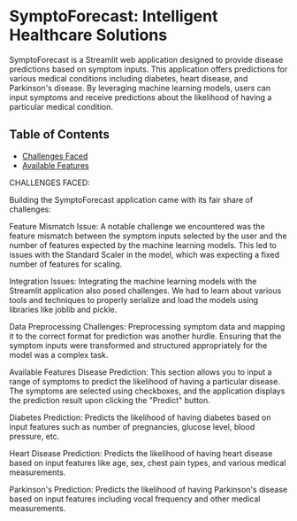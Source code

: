# SymptoForecast: Intelligent Healthcare Solutions

SymptoForecast is a Streamlit web application designed to provide disease predictions based on symptom inputs. This application offers predictions for various medical conditions including diabetes, heart disease, and Parkinson's disease. By leveraging machine learning models, users can input symptoms and receive predictions about the likelihood of having a particular medical condition.

## Table of Contents

- [Challenges Faced](#challenges-faced)
- [Available Features](#available-features)


CHALLENGES FACED:

Building the SymptoForecast application came with its fair share of challenges:

Feature Mismatch Issue: A notable challenge we encountered was the feature mismatch between the symptom inputs selected by the user and the number of features expected by the machine learning models. This led to issues with the Standard Scaler in the model, which was expecting a fixed number of features for scaling.

Integration Issues: Integrating the machine learning models with the Streamlit application also posed challenges. We had to learn about various tools and techniques to properly serialize and load the models using libraries like joblib and pickle.

Data Preprocessing Challenges: Preprocessing symptom data and mapping it to the correct format for prediction was another hurdle. Ensuring that the symptom inputs were transformed and structured appropriately for the model was a complex task.

Available Features
Disease Prediction: This section allows you to input a range of symptoms to predict the likelihood of having a particular disease. The symptoms are selected using checkboxes, and the application displays the prediction result upon clicking the "Predict" button.

Diabetes Prediction: Predicts the likelihood of having diabetes based on input features such as number of pregnancies, glucose level, blood pressure, etc.

Heart Disease Prediction: Predicts the likelihood of having heart disease based on input features like age, sex, chest pain types, and various medical measurements.

Parkinson's Prediction: Predicts the likelihood of having Parkinson's disease based on input features including vocal frequency and other medical measurements.
